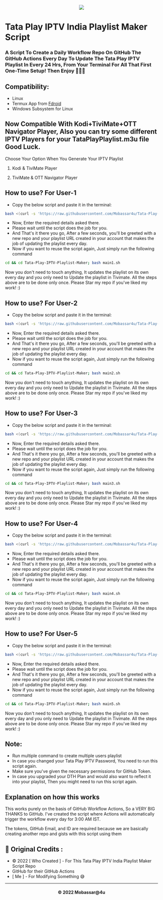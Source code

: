 <p align="center"><img src="https://www.tataplay.com/s3-api/v1/assets/others/intro-image-desktop.png" ></p>


# Tata Play IPTV India Playlist Maker Script
### A Script To Create a Daily Workflow Repo On GitHub The GitHub Actions Every Day To Update The Tata Play IPTV Playlist In Every 24 Hrs, From Your Terminal For All That First One-Time Setup! Then Enjoy 🥰🥰🥰



## Compatibility:
* Linux
* Termux App from [Fdroid](https://f-droid.org/en/packages/com.termux/)
* Windows Subsystem for Linux
## Now Compatible With Kodi+TiviMate+OTT Navigator Player, Also you can try some different IPTV Players for your TataPlayPlaylist.m3u file Good Luck.
Choose Your Option When You Generate Your IPTV Playlist

1)  Kodi & TiviMate Player

2)  TiviMate & OTT Navigator Player

## How to use? For User-1
* Copy the below script and paste it in the terminal:
```bash
bash <(curl -s 'https://raw.githubusercontent.com/Mobassar4u/Tata-Play-IPTV-Playlist-Maker/main/curl1.sh')
```
* Now, Enter the required details asked there.
* Please wait until the script does the job for you.
* And That's it there you go, After a few seconds, you'll be greeted with a new repo and your playlist URL created in your account that makes the job of updating the playlist every day.
* Now if you want to reuse the script again, Just simply run the following command 
```bash
cd && cd Tata-Play-IPTV-Playlist-Maker; bash main1.sh
```
Now you don't need to touch anything, It updates the playlist on its own every day and you only need to Update the playlist in Tivimate.
All the steps above are to be done only once. Please Star my repo if you've liked my work! :)
## How to use? For User-2
* Copy the below script and paste it in the terminal:
```bash
bash <(curl -s 'https://raw.githubusercontent.com/Mobassar4u/Tata-Play-IPTV-Playlist-Maker/main/curl2.sh')
```
* Now, Enter the required details asked there.
* Please wait until the script does the job for you.
* And That's it there you go, After a few seconds, you'll be greeted with a new repo and your playlist URL created in your account that makes the job of updating the playlist every day.
* Now if you want to reuse the script again, Just simply run the following command 
```bash
cd && cd Tata-Play-IPTV-Playlist-Maker; bash main2.sh
```
Now you don't need to touch anything, It updates the playlist on its own every day and you only need to Update the playlist in Tivimate.
All the steps above are to be done only once. Please Star my repo if you've liked my work! :)
## How to use? For User-3
* Copy the below script and paste it in the terminal:
```bash
bash <(curl -s 'https://raw.githubusercontent.com/Mobassar4u/Tata-Play-IPTV-Playlist-maker/main/curl3.sh')
```
* Now, Enter the required details asked there.
* Please wait until the script does the job for you.
* And That's it there you go, After a few seconds, you'll be greeted with a new repo and your playlist URL created in your account that makes the job of updating the playlist every day.
* Now if you want to reuse the script again, Just simply run the following command 
```bash
cd && cd Tata-Play-IPTV-Playlist-Maker; bash main3.sh
```
Now you don't need to touch anything, It updates the playlist on its own every day and you only need to Update the playlist in Tivimate.
All the steps above are to be done only once. Please Star my repo if you've liked my work! :)
## How to use? For User-4
* Copy the below script and paste it in the terminal:
```bash
bash <(curl -s 'https://raw.githubusercontent.com/Mobassar4u/Tata-Play-IPTV-Playlist-Maker/main/curl4.sh')
```
* Now, Enter the required details asked there.
* Please wait until the script does the job for you.
* And That's it there you go, After a few seconds, you'll be greeted with a new repo and your playlist URL created in your account that makes the job of updating the playlist every day.
* Now if you want to reuse the script again, Just simply run the following command 
```bash
cd && cd Tata-Play-IPTV-Playlist-Maker; bash main4.sh
```
Now you don't need to touch anything, It updates the playlist on its own every day and you only need to Update the playlist in Tivimate.
All the steps above are to be done only once. Please Star my repo if you've liked my work! :)
## How to use? For User-5
* Copy the below script and paste it in the terminal:
```bash
bash <(curl -s 'https://raw.githubusercontent.com/Mobassar4u/Tata-Play-IPTV-Playlist-Maker/main/curl5.sh')
```
* Now, Enter the required details asked there.
* Please wait until the script does the job for you.
* And That's it there you go, After a few seconds, you'll be greeted with a new repo and your playlist URL created in your account that makes the job of updating the playlist every day.
* Now if you want to reuse the script again, Just simply run the following command 
```bash
cd && cd Tata-Play-IPTV-Playlist-Maker; bash main5.sh
```
Now you don't need to touch anything, It updates the playlist on its own every day and you only need to Update the playlist in Tivimate.
All the steps above are to be done only once. Please Star my repo if you've liked my work! :)



## Note:

* Run multiple command to create multiple users playlist
* In case you changed your Tata Play IPTV Password, You need to run this script again.
* Make sure you've given the necessary permissions for GitHub Token.
* In case you upgraded your DTH Plan and would also want to reflect it into your playlist, Then you might need to run this script again.
##


## Explanation on how this works

This works purely on the basis of GitHub Workflow Actions, So a VERY BIG THANKS to GitHub.
I've created the script where Actions will automatically trigger the workflow every day for 3:00 AM IST.

The tokens, GitHub Email, and ID are required because we are basically creating another repo and gists with this script using them


## 📝 Original Credits :

* © 2022 [ Who Created ] - For This Tata Play IPTV India Playlist Maker Script Repo
* GitHub for their GitHub Actions
* [ Me ] - For Modifying Something 😅

---
<h4 align='center'>© 2022 Mobassar@4u</h4>

<!-- DO NOT REMOVE THIS CREDIT 🤬 🤬 -->
